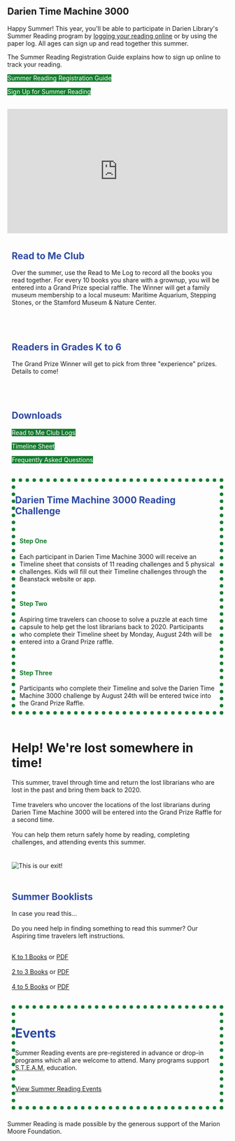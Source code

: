 <!-- <div class="row">
<div class="col-md-12">
<img class="img-responsive center-block" src="/uploads/departments/youth/summer_reading/2019_cl_summer_reading_header.gif" alt="Darien Time Machine 3000" />
<br />
</div>
</div>-->

<div class="row margin-bottom-30">
<div class="col-md-6">

<div class="text-center margin-bottom-40">
<h2 class="title-v2 title-center">Darien Time Machine 3000</h2>
</div>  

Happy Summer! This year, you'll be able to participate in Darien Library's Summer Reading program by [logging your reading online](https://dar.to/2Vbxijj "Logging your reading online") or by using the paper log. All ages can sign up and read together this summer. 

The Summer Reading Registration Guide explains how to sign up online to track your reading.

<div class="margin-bottom-30"></div>
<div class="row">
<div class="col-md-6">
<p>
<a href="https://dar.to/37Hy3pk" class="btn-u btn-primary" style="text-decoration:none; color:#fff; background-color:#157C2F;">Summer Reading Registration Guide</a>
</p>
</div>
<div class="col-md-6">
<p>
<a href="https://dar.to/2Vbxijj" class="btn-u btn-primary" style="text-decoration:none; color:#fff; background-color:#157C2F;">Sign Up for Summer Reading</a>
</p>
<br />
</div>
</div>

</div>
<div class="col-md-6">
<div style="padding:56.25% 0 0 0;position:relative;"><iframe src="https://player.vimeo.com/video/424165484?autoplay=1&title=0&byline=0&portrait=0" style="position:absolute;top:0;left:0;width:100%;height:100%;" frameborder="0" allow="autoplay; fullscreen" allowfullscreen></iframe></div><script src="https://player.vimeo.com/api/player.js"></script>
</div>
</div>

<div class="row">
<div class="col-md-12">
<div class="row">
<div class="col-md-5">
<div style="padding:10px;">

<h2 style="color:#2c49a2;">Read to Me Club</h2>

Over the summer, use the Read to Me Log to record all the books you read together. For every 10 books you share with a grownup, you will be entered into a Grand Prize special raffle. The Winner will get a family museum membership to a local museum: Maritime Aquarium, Stepping Stones, or the Stamford Museum & Nature Center.
<br />
<br />
</div>
</div>
<div class="col-md-5">
<div style="padding:10px;">

<h2 style="color:#2c49a2;">Readers in Grades K to 6</h2>

The Grand Prize Winner will get to pick from three "experience" prizes. Details to come!
<br />
<br />
</div>
</div>
<div class="col-md-2">
<div style="padding:10px;">
<h2 style="color:#2c49a2;">Downloads</h2>
<p>
<a href="https://dar.to/2YbXTyg" class="btn-u btn-primary" style="text-decoration:none; color:#fff; background-color:#157C2F;">Read to Me Club Logs</a>
</p>
<p>
<a href="https://dar.to/2N6ZSOe" class="btn-u btn-primary" style="text-decoration:none; color:#fff; background-color:#157C2F;">Timeline Sheet</a>
</p>
<p>
<a href="https://dar.to/3eX0en3" class="btn-u btn-primary" style="text-decoration:none; color:#fff; background-color:#157C2F;">Frequently Asked Questions</a>
</p>
<!-- <p>
<a href="#" class="btn-u btn-primary" style="text-decoration:none; color:#fff; background-color:#157C2F;">K to 6 Brochure</a>
</p> -->
</div>
</div>
</div>
</div>
</div>

<div class="row margin-bottom-20">
<div class="col-md-12">
<div style="padding:10px;">
<div class="row">
<div class="col-md-12" style="border:dotted 8px #157C2F;">
<h2 style="color:#2c49a2;">Darien Time Machine 3000 Reading Challenge</h2>
<div class="row">
<div class="col-md-4">
<div style="padding: 10px 10px 10px 10px;">
<h4 style="color:#157C2F;">Step One</h4>
Each participant in Darien Time Machine 3000 will receive an Timeline sheet that consists of 11 reading challenges and 5 physical challenges. Kids will fill out their Timeline challenges through the Beanstack website or app.
</div>
</div>
<div class="col-md-4">
<div style="padding:10px;">
<h4 style="color:#157C2F;">Step Two</h4>

Aspiring time travelers can choose to solve a puzzle at each time capsule to help get the lost librarians back to 2020. Participants who complete their Timeline sheet by Monday, August 24th will be entered into a Grand Prize raffle.

</div>
</div>
<div class="col-md-4">
<div style="padding:10px;">
<h4 style="color:#157C2F;">Step Three</h4>
Participants who complete their Timeline and solve the Darien Time Machine 3000 challenge by August 24th will be entered twice into the Grand Prize Raffle. 
</div>
</div>
</div>
</div>
</div>
</div>
</div>
</div>
</div>

<div class="row">
<div class="col-md-6">
<div style="padding:10px;"> 

<h1>Help! We're lost somewhere in time!</h1>
This summer, travel through time and return the lost librarians who are lost in the past and bring them back to 2020. 
<br />
<br />
Time travelers who uncover the locations of the lost librarians during Darien Time Machine 3000 will be entered into the Grand Prize Raffle for a second time.
<br />
<br />
You can help them return safely home by reading, completing challenges, and attending events this summer.
<br />
<br />
</div>
</div> 
<div class="col-md-3">
<div style="padding:10px;"> 

<img class="img-responsive center-block" src="/uploads/departments/youth/summer_reading/2020_darien_highway_sign.png" alt="This is our exit!" />
<br />
</div> 
</div>
<div class="col-md-3">
<div style="padding:10px;"> 

<h2 style="color:#2c49a2;">Summer Booklists</h2>
In case you read this...
<br />
<br />
Do you need help in finding something to read this summer? Our Aspiring time travelers left instructions.
<br />
<br />

[K to 1 Books](https://dar.to/37Ledti "K to 1 Recommended Summer Reads") or [PDF](https://dar.to/3d4S1eE "PDF") <br /><br />
[2 to 3 Books](https://dar.to/37DzKUr "2 to 3 Recommended Summer Reads") or [PDF](https://dar.to/3ddwxMF "PDF") <br /><br />
[4 to 5 Books](https://dar.to/2zF4aJt "4 to 5 Recommended Summer Reads") or [PDF](https://dar.to/2Ybrok3 "PDF")
<br />
</div> 
</div>
</div>

<!--
<div class="row margin-bottom-20">
<h2 style="color:#2c49a2;">Meet the Aspiring time travelers</h2>
<div class="col-md-2">
<div class="text-center">
<img class="img-responsive margin-bottom-10" src="/uploads/departments/youth/summer_reading/2019_elisabeth_astro.jpg" alt="Elisabeth" />
Elisabeth
<br />
</div>
</div>
<div class="col-md-2">
<div class="text-center">
<img class="img-responsive margin-bottom-10" src="/uploads/departments/youth/summer_reading/2019_catherine_astro.jpg" alt="Catherine" />
Catherine
<br />
</div>
</div>
<div class="col-md-2">
<div class="text-center">
<img class="img-responsive margin-bottom-10" src="/uploads/departments/youth/summer_reading/2019_mia_astro.jpg" alt="Mia" />
Mia
<br />
</div>
</div>
<div class="col-md-2">
<div class="text-center">
<img class="img-responsive margin-bottom-10" src="/uploads/departments/youth/summer_reading/2019_anna_astro.jpg" alt="Anna" />
Anna
<br />
</div>
</div>
<div class="col-md-2">
<div class="text-center">
<img class="img-responsive margin-bottom-10" src="/uploads/departments/youth/summer_reading/2019_samantha_astro.jpg" alt="Samantha" />
Samantha
<br />
</div>
</div>
<div class="col-md-2">
<div class="text-center">
<img class="img-responsive margin-bottom-10" src="/uploads/departments/youth/summer_reading/2019_baily_astro.jpg" alt="Baily" />
Baily
<br />
</div>
</div>
</div> -->

<div class="row">
<div class="col-md-12">
<div style="padding:10px;">
<div class="row">
<div class="col-md-12" style="border:dotted 8px #157C2F;">
<h1 style="color:#2c49a2;">Events</h1>
Summer Reading events are pre-registered in advance or drop-in programs which all are welcome to attend. Many programs support <abbr title="Science, Technology, Enginnering, Arts, and Mathematics">S.T.E.A.M.</abbr> education. 
<br />
<br />

[View Summer Reading Events](https://dar.to/30Vtfsi "Summer Reading Events for Kids")
<br />
<br />
<!--
<div class="row">
<div class="col-md-4">
<div style="padding: 10px 10px 10px 10px;">
<h2 style="color:#2c49a2;">Summer Kick-Off Party</h2>
Saturday, June 8th from 2 to 3:30 p.m.<br />
Courtyard
<br />
<br />

Celebrate summer reading at Darien Library! Children, teenagers, and adults are invited to join us for this afternoon celebration. Get excited for the summer ahead with giveaways, crafts, and ice cream! Join our **[kick-off event](https://dar.to/2KeEoyD "kick-off event")**.

<br />
<br />
</div>
</div>
<div class="col-md-4">
<div style="padding:10px;">
<h2 style="color:#2c49a2;">Read to Me Finale Concert</h2>
Friday, August 9th from 11 to 11:45 a.m.<br />
Louise Parker Berry Community Room
<br />
<br />

Participants in the Pre-Reading Challenge are invited to our [Finale Concert](https://dar.to/2Wx103Y "Finale Concert") featuring Grammy Award-winning performers Brady Rymer and The Little Band That Could. The winner of the Pre-Reading challenge raffle will be announced at this special concert.

<br />
<br />
</div>
</div>
<div class="col-md-4">
<div style="padding:10px;">
<h2 style="color:#2c49a2;">Darien Time Machine 3000 Finale Party</h2>
Thursday, August 15th from 6 to 7:30 p.m.<br />
Courtyard
<br />
<br />
Participants in Darien Time Machine 3000 (K to 6) are invited to our Finale Party in the Library courtyard. There will be music, raffles, food, games, and photo-ops. The winner of the Darien Time Machine 3000 Challenge will also be announced. 
<br />
<br />
<a href="https://dar.to/2Yi2bGa" class="btn-u btn-primary" style="text-decoration:none; color:#fff; background-color:#157C2F;">Register for Finale Party</a>
<br />
<br />-->

</div>
</div>
</div>
</div>
</div>
</div>
</div>


<!--
<img class="img-responsive center-block" src="/uploads/departments/youth/summer_reading/2019_cl_Aspiring time travelers.jpg" alt="Your heroes before they left Darien" />
<br />
<br /> -->
<div class="text-center">
<p class="title-center">Summer Reading is made possible by the generous support of the Marion Moore Foundation.</p>
</div> 
<br />